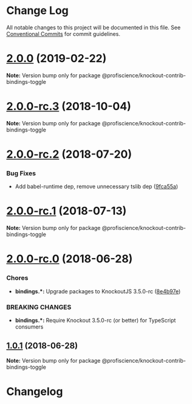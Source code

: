 # Change Log

All notable changes to this project will be documented in this file.
See [Conventional Commits](https://conventionalcommits.org) for commit guidelines.

# [2.0.0](https://github.com/Profiscience/knockout-contrib/compare/@profiscience/knockout-contrib-bindings-toggle@2.0.0-rc.3...@profiscience/knockout-contrib-bindings-toggle@2.0.0) (2019-02-22)

**Note:** Version bump only for package @profiscience/knockout-contrib-bindings-toggle

<a name="2.0.0-rc.3"></a>

# [2.0.0-rc.3](https://github.com/Profiscience/knockout-contrib/compare/@profiscience/knockout-contrib-bindings-toggle@2.0.0-rc.2...@profiscience/knockout-contrib-bindings-toggle@2.0.0-rc.3) (2018-10-04)

**Note:** Version bump only for package @profiscience/knockout-contrib-bindings-toggle

<a name="2.0.0-rc.2"></a>

# [2.0.0-rc.2](https://github.com/Profiscience/knockout-contrib/compare/@profiscience/knockout-contrib-bindings-toggle@2.0.0-rc.1...@profiscience/knockout-contrib-bindings-toggle@2.0.0-rc.2) (2018-07-20)

### Bug Fixes

- Add babel-runtime dep, remove unnecessary tslib dep ([9fca55a](https://github.com/Profiscience/knockout-contrib/commit/9fca55a))

<a name="2.0.0-rc.1"></a>

# [2.0.0-rc.1](https://github.com/Profiscience/knockout-contrib/compare/@profiscience/knockout-contrib-bindings-toggle@2.0.0-rc.0...@profiscience/knockout-contrib-bindings-toggle@2.0.0-rc.1) (2018-07-13)

**Note:** Version bump only for package @profiscience/knockout-contrib-bindings-toggle

<a name="2.0.0-rc.0"></a>

# [2.0.0-rc.0](https://github.com/Profiscience/knockout-contrib/compare/@profiscience/knockout-contrib-bindings-toggle@1.0.1...@profiscience/knockout-contrib-bindings-toggle@2.0.0-rc.0) (2018-06-28)

### Chores

- **bindings.\*:** Upgrade packages to KnockoutJS 3.5.0-rc ([8e4b97e](https://github.com/Profiscience/knockout-contrib/commit/8e4b97e))

### BREAKING CHANGES

- **bindings.\*:** Require Knockout 3.5.0-rc (or better) for TypeScript consumers

<a name="1.0.1"></a>

## [1.0.1](https://github.com/Profiscience/knockout-contrib/compare/@profiscience/knockout-contrib-bindings-toggle@1.0.0...@profiscience/knockout-contrib-bindings-toggle@1.0.1) (2018-06-28)

**Note:** Version bump only for package @profiscience/knockout-contrib-bindings-toggle

# Changelog
